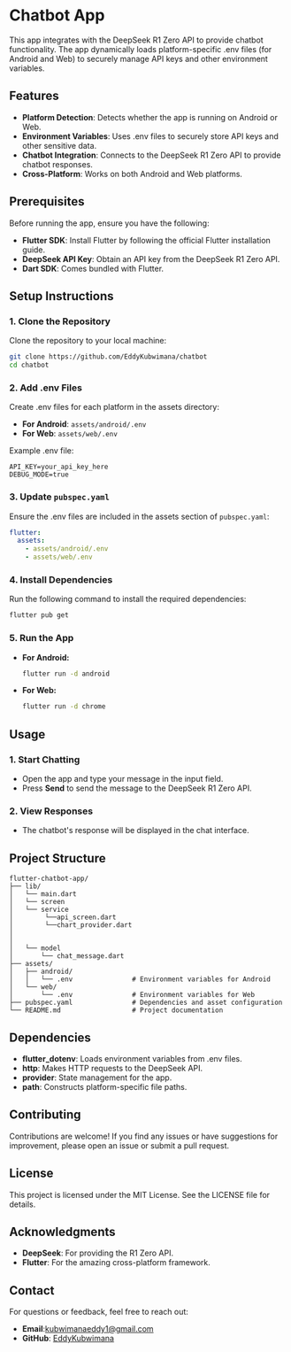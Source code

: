 # Chatbot App

This app integrates with the DeepSeek R1 Zero API to provide chatbot functionality. The app dynamically loads platform-specific .env files (for Android and Web) to securely manage API keys and other environment variables.

## Features

- **Platform Detection**: Detects whether the app is running on Android or Web.
- **Environment Variables**: Uses .env files to securely store API keys and other sensitive data.
- **Chatbot Integration**: Connects to the DeepSeek R1 Zero API to provide chatbot responses.
- **Cross-Platform**: Works on both Android and Web platforms.

## Prerequisites

Before running the app, ensure you have the following:

- **Flutter SDK**: Install Flutter by following the official Flutter installation guide.
- **DeepSeek API Key**: Obtain an API key from the DeepSeek R1 Zero API.
- **Dart SDK**: Comes bundled with Flutter.

## Setup Instructions

### 1. Clone the Repository

Clone the repository to your local machine:

```bash
git clone https://github.com/EddyKubwimana/chatbot
cd chatbot
```

### 2. Add .env Files

Create .env files for each platform in the assets directory:

- **For Android**: `assets/android/.env`
- **For Web**: `assets/web/.env`

Example .env file:

```env
API_KEY=your_api_key_here
DEBUG_MODE=true
```

### 3. Update `pubspec.yaml`

Ensure the .env files are included in the assets section of `pubspec.yaml`:

```yaml
flutter:
  assets:
    - assets/android/.env
    - assets/web/.env
```

### 4. Install Dependencies

Run the following command to install the required dependencies:

```bash
flutter pub get
```

### 5. Run the App

- **For Android:**

  ```bash
  flutter run -d android
  ```

- **For Web:**

  ```bash
  flutter run -d chrome
  ```

## Usage

### 1. Start Chatting

- Open the app and type your message in the input field.
- Press **Send** to send the message to the DeepSeek R1 Zero API.

### 2. View Responses

- The chatbot's response will be displayed in the chat interface.

## Project Structure

```
flutter-chatbot-app/
├── lib/
│   └── main.dart       
│   └── screen     
│   └── service
│        └──api_screen.dart
│        └──chart_provider.dart
│      
│
│   └── model
│       └── chat_message.dart   
├── assets/
│   ├── android/
│   │   └── .env               # Environment variables for Android
│   └── web/
│       └── .env               # Environment variables for Web
├── pubspec.yaml               # Dependencies and asset configuration
└── README.md                  # Project documentation
```

## Dependencies

- **flutter_dotenv**: Loads environment variables from .env files.
- **http**: Makes HTTP requests to the DeepSeek API.
- **provider**: State management for the app.
- **path**: Constructs platform-specific file paths.

## Contributing

Contributions are welcome! If you find any issues or have suggestions for improvement, please open an issue or submit a pull request.

## License

This project is licensed under the MIT License. See the LICENSE file for details.

## Acknowledgments

- **DeepSeek**: For providing the R1 Zero API.
- **Flutter**: For the amazing cross-platform framework.

## Contact

For questions or feedback, feel free to reach out:

- **Email**:kubwimanaeddy1@gmail.com
- **GitHub**: [EddyKubwimana](https://github.com/EddyKubwimana)
